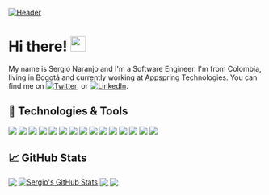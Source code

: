 [![Header](https://user-images.githubusercontent.com/33071623/131445826-1f7ffe5b-a360-4a09-88ef-1c25952abe6f.png)
](https://snaranjop1.github.io/)

# Hi there! <img src="https://raw.githubusercontent.com/MartinHeinz/MartinHeinz/master/wave.gif" width="30px">

My name is Sergio Naranjo and I'm a Software Engineer. I'm from Colombia, living in Bogotá and currently working at Appspring Technologies. You can find me on [![Twitter][1.2]][1],  or [![LinkedIn][3.2]][3].

## 🔧 Technologies & Tools
![](https://img.shields.io/badge/OS-Windows-informational?style=flat&logo=windows&logoColor=white&color=FAA307)
![](https://img.shields.io/badge/OS-Mac-informational?style=flat&logo=linux&logoColor=white&color=FAA307)
![](https://img.shields.io/badge/Editor-VS_Code-informational?style=flat&logo=visual-studio-code&logoColor=white&color=FAA307)
![](https://img.shields.io/badge/Code-HTML-informational?style=flat&logo=html5&logoColor=white&color=FAA307)
![](https://img.shields.io/badge/Code-JavaScript-informational?style=flat&logo=javascript&logoColor=white&color=FAA307)
![](https://img.shields.io/badge/Code-CSS-informational?style=flat&logo=css3&logoColor=white&color=FAA307)
![](https://img.shields.io/badge/Code-React-informational?style=flat&logo=react&logoColor=white&color=FAA307)
![](https://img.shields.io/badge/Code-Angular-informational?style=flat&logo=angular&logoColor=white&color=FAA307)
![](https://img.shields.io/badge/Code-Gatsby-informational?style=flat&logo=gatsby&logoColor=white&color=FAA307)
![](https://img.shields.io/badge/Code-Node.js-informational?style=flat&logo=node.js&logoColor=white&color=FAA307)
![](https://img.shields.io/badge/Shell-Bash-informational?style=flat&logo=gnu-bash&logoColor=white&color=FAA307)
![](https://img.shields.io/badge/Tools-PostgreSQL-informational?style=flat&logo=postgresql&logoColor=white&color=FAA307)
![](https://img.shields.io/badge/Tools-MongoDB-informational?style=flat&logo=mongodb&logoColor=white&color=FAA307)
![](https://img.shields.io/badge/Tools-Sass-informational?style=flat&logo=sass&logoColor=white&color=FAA307)
![](https://img.shields.io/badge/Cloud-AWS-informational?style=flat&logo=amazon-aws&logoColor=white&color=FAA307)

## &#x1f4c8; GitHub Stats

<a href="https://github.com/snaranjop1/snaranjop1">
  <img align="center" src="https://github-readme-stats.vercel.app/api/top-langs/?username=snaranjop1&langs_count=3,html&title_color=ffffff&text_color=c9cacc&icon_color=2bbc8a&bg_color=1d1f21" />
</a>
<a href="https://github.com/MartinHeinz/MartinHeinz">
  <img align="center" src="https://github-readme-stats.vercel.app/api?username=snaranjop1&show_icons=true&line_height=27&count_private=true&title_color=ffffff&text_color=c9cacc&icon_color=FAA307&bg_color=1d1f21" alt="Sergio's GitHub Stats" />
</a>

<a href="https://github.com/MartinHeinz/go-project-blueprint">
  <img align="center" src="https://github-readme-stats.vercel.app/api/pin/?username=snaranjop1&repo=roomies&title_color=ffffff&text_color=c9cacc&icon_color=FAA307&bg_color=1d1f21" />
</a>    

<a href="https://github.com/MartinHeinz/python-project-blueprint">
  <img align="center" src="https://github-readme-stats.vercel.app/api/pin/?username=snaranjop1&repo=pieceofadvice&title_color=ffffff&text_color=c9cacc&icon_color=FAA307&bg_color=1d1f21" />
</a>

<!-- links to social media icons -->

<!-- icons with padding -->

[1.1]: http://i.imgur.com/tXSoThF.png (twitter icon with padding)
[2.1]: http://i.imgur.com/0o48UoR.png (github icon with padding)

<!-- icons without padding -->

[1.2]: http://i.imgur.com/wWzX9uB.png (twitter icon without padding)
[2.2]: http://i.imgur.com/9I6NRUm.png (github icon without padding)
[3.2]: https://raw.githubusercontent.com/MartinHeinz/MartinHeinz/master/linkedin-3-16.png (LinkedIn icon without padding)


<!-- links to your social media accounts -->

[1]: https://twitter.com/snaranjop1
[2]: https://github.com/snaranjop1
[3]: https://www.linkedin.com/in/sergio-naranjo-puentes-78a457176/?locale=en_US
